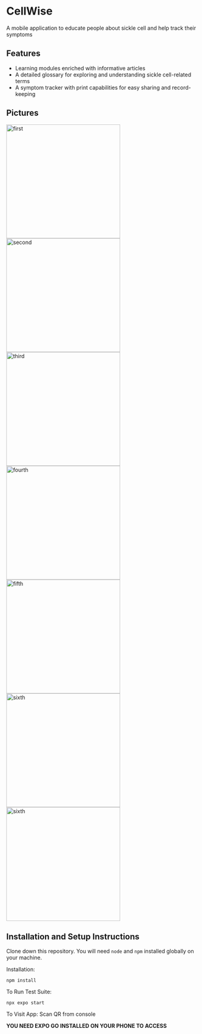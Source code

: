 # CellWise
A mobile application to educate people about sickle cell and help track their symptoms

## Features
- Learning modules enriched with informative articles
- A detailed glossary for exploring and understanding sickle cell-related terms
- A symptom tracker with print capabilities for easy sharing and record-keeping

## Pictures
<img src="https://github.com/user-attachments/assets/5924980e-501f-47aa-95fe-bf20409eee7a" alt="first" width="300"/>
<img src="https://github.com/user-attachments/assets/3ba4f584-76cc-41b7-938b-12d0f5a73c10" alt="second" width="300"/>
<img src="https://github.com/user-attachments/assets/4075085c-1d75-456e-8105-e583c3d44926" alt="third" width="300"/>
<img src="https://github.com/user-attachments/assets/b5aac401-48fd-4af6-a73e-8407733f9867" alt="fourth" width="300"/>
<img src="https://github.com/user-attachments/assets/ef9371a9-5025-4869-b5cb-1141fdfeb08c" alt="fifth" width="300"/>
<img src="https://github.com/user-attachments/assets/658000dc-0763-47b0-adc5-086d0ae25ac4" alt="sixth" width="300"/>
<img src="https://github.com/user-attachments/assets/f1607d8b-476e-440d-9bf6-048199f41fba" alt="sixth" width="300"/>


## Installation and Setup Instructions

Clone down this repository. You will need `node` and `npm` installed globally on your machine.  

Installation:

`npm install`  

To Run Test Suite:  

`npx expo start` 

To Visit App: Scan QR from console

**YOU NEED EXPO GO INSTALLED ON YOUR PHONE TO ACCESS**

